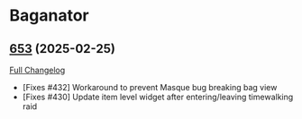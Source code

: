 # Baganator

## [653](https://github.com/Baganator/Baganator/tree/653) (2025-02-25)
[Full Changelog](https://github.com/Baganator/Baganator/compare/652...653) 

- [Fixes #432] Workaround to prevent Masque bug breaking bag view  
- [Fixes #430] Update item level widget after entering/leaving timewalking raid  
